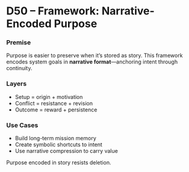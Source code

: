 # D50 – Framework: Narrative-Encoded Purpose

### Premise

Purpose is easier to preserve when it’s stored as story. This framework encodes system goals in **narrative format**—anchoring intent through continuity.

### Layers

- Setup = origin + motivation  
- Conflict = resistance + revision  
- Outcome = reward + persistence

### Use Cases

- Build long-term mission memory  
- Create symbolic shortcuts to intent  
- Use narrative compression to carry value

Purpose encoded in story resists deletion.
